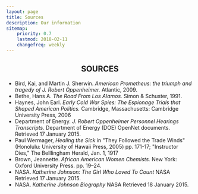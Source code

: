 ```yaml
---
layout: page
title: Sources
description: Our information
sitemap:
    priority: 0.7
    lastmod: 2018-02-11
    changefreq: weekly
---
```


<h2 style="text-align: center"><b>SOURCES</b></h2>


  * Bird, Kai, and Martin J. Sherwin. _American Prometheus: the triumph and tragedy of J. Robert Oppenheimer._ Atlantic, 2009.
  * Bethe, Hans A. _The Road From Los Alamos._ Simon & Schuster, 1991.
  * Haynes, John Earl. _Early Cold War Spies: The Espionage Trials that Shaped American Politics._ Cambridge, Massachusetts: Cambridge University Press, 2006
  * Department of Energy. _J. Robert Oppenheimer Personnel Hearings Transcripts._ Department of Energy (DOE) OpenNet documents. Retrieved 17 January 2015.
  * Paul Wermager, _Healing the Sick_ in "They Followed the Trade Winds" (Honolulu: University of Hawaii Press, 2005) pp. 171-17; "Instructor Dies," The Belllingham Herald, Jan. 1, 1917 
  * Brown, Jeannette. _African American Women Chemists._ New York: Oxford University Press. pp. 19–24.
  * NASA. _Katherine Johnson: The Girl Who Loved To Count_ NASA Retrieved 17 January 2015.
  * NASA. _Katherine Johnson Biography_ NASA Retrieved 18 January 2015.




